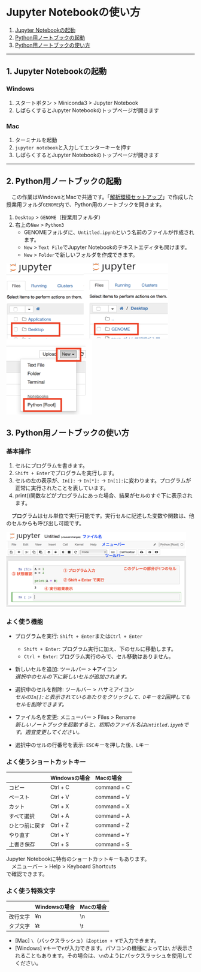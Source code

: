 # Jupyter Notebookの使い方
1. [Jupyter Notebookの起動](#section1)
1. [Python用ノートブックの起動](#section2)
1. [Python用ノートブックの使い方](#section3)

---

<a name="section1"></a>
## 1. Jupyter Notebookの起動
### Windows
1. スタートボタン > Miniconda3 > Jupyter Notebook
1. しばらくするとJupyter Notebookのトップページが開きます

### Mac
1. ターミナルを起動
1. `jupyter notebook`と入力してエンターキーを押す
1. しばらくするとJupyter Notebookのトップページが開きます

---

<a name="section2"></a>
## 2. Python用ノートブックの起動
　この作業はWindowsとMacで共通です。「[解析環境セットアップ](./M02_Install.md)」で作成した授業用フォルダ`GENOME`内で、Python用のノートブックを開きます。
1. `Desktop` > `GENOME`（授業用フォルダ）
1. 右上の`New` > `Python3`
    - GENOMEフォルダに、`Untitled.ipynb`という名前のファイルが作成されます。
    - `New` > `Text File`でJupyter Notebookのテキストエディタも開けます。
    - `New` > `Folder`で新しいフォルダを作成できます。

<div style="margin-bottom: 5px;"><img src="../images/M02/jupyter01.png" height="200px" alt="open notebook 1"> <img src="../images/M02/jupyter02.png" height="200px" alt="open notebook 2"></div>

<a name="section3"></a>
## 3. Python用ノートブックの使い方

### 基本操作
1. セルにプログラムを書きます。
2. `Shift + Enter`でプログラムを実行します。
3. セルの左の表示が、`In[]:` → `In[*]:` → `In[1]:`に変わります。プログラムが正常に実行されたことを表しています。
4. print()関数などがプログラムにあった場合、結果がセルのすぐ下に表示されます。

　プログラムはセル単位で実行可能です。実行セルに記述した変数や関数は、他のセルからも呼び出し可能です。

<div style="margin-bottom: 5px;"><img src="../images/M02/jupyter03.png" height="200px" alt="python programing">

### よく使う機能
- プログラムを実行: `Shift + Enter`または`Ctrl + Enter`  
    - `Shift + Enter`: プログラム実行に加え、下のセルに移動します。  
    - `Ctrl + Enter`: プログラム実行のみで、セル移動はありません。

- 新しいセルを追加: ツールバー > ➕アイコン  
    _選択中のセルの下に新しいセルが追加されます。_

- 選択中のセルを削除: ツールバー > ハサミアイコン  
    _セルの`In[]:`と表示されているあたりをクリックして、`D`キーを2回押してもセルを削除できます。_

- ファイル名を変更: メニューバー > Files > Rename  
    _新しいノートブックを起動すると、初期のファイル名は`Untitled.ipynb`です。適宜変更してください。_

- 選択中のセルの行番号を表示: `ESC`キーを押した後、`L`キー  

### よく使うショートカットキー

|| Windowsの場合 | Macの場合 |
|:---|:---|:---|
| コピー   | Ctrl + C | command + C |
| ペースト | Ctrl + V | command + V |
| カット   | Ctrl + X | command + X |
| すべて選択 | Ctrl + A | command + A |
| ひとつ前に戻す | Ctrl + Z | command + Z |
| やり直す | Ctrl + Y | command + Y |
| 上書き保存 | Ctrl + S | command + S |

Jupyter Notebookに特有のショートカットキーもあります。  
　メニューバー > Help > Keyboard Shortcuts  
で確認できます。

### よく使う特殊文字

|| Windowsの場合 | Macの場合 |
|:---|:---|:---|
| 改行文字 | ¥n | \n |
| タブ文字 | ¥t | \t |
* [Mac] `\`（バックスラッシュ）は`option + ¥`で入力できます。
* [Windows] `¥`キーで`¥`が入力できます。パソコンの機種によっては`\` が表示されることもあります。その場合は、`\n`のようにバックスラッシュを使用してください。

